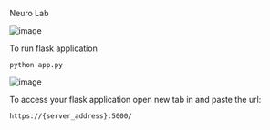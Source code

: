 Neuro Lab

![image](https://user-images.githubusercontent.com/115451707/196919992-edcfea8b-e3f6-4f35-9398-43be66b5622d.png)


To run flask application 

```
python app.py
```



![image](https://user-images.githubusercontent.com/115451707/196925370-7da1b9c8-8a6c-4c5f-8e33-a47e36b5475f.png)


To access your flask application open new tab in and paste the url:
```
https://{server_address}:5000/
```